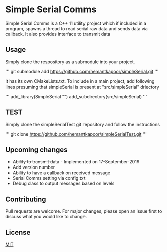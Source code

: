 # Simple Serial Comms

Simple Serial Comms is a C++ 11 utility project which if included in a program, spawns a thread to read serial raw data and sends data via callback.
It also provides interface to transmit data

## Usage

Simply clone the respository as a submodule into your project.

'''
git submodule add https://github.com/hemantkapoor/simpleSerial.git
'''

It has its own CMakeLists.txt. To include in a main project, add following lines presuming that simpleSerial is present at "src/simpleSerial" driectory

'''
add_library(SimpleSerial "")
add_subdirectory(src/simpleSerial)
'''

## TEST

Simply clone the simpleSerialTest git repository and follow the instructions

'''
git clone https://github.com/hemantkapoor/simpleSerialTest.git
'''

## Upcoming changes

* <s>Ability to transmit data</s> - Implemented on 17-September-2019 
* Add version number
* Ability to have a callback on received message
* Serial Comms setting via config.txt
* Debug class to output messages based on levels


## Contributing
Pull requests are welcome. For major changes, please open an issue first to discuss what you would like to change.

## License
[MIT](https://choosealicense.com/licenses/mit/)
